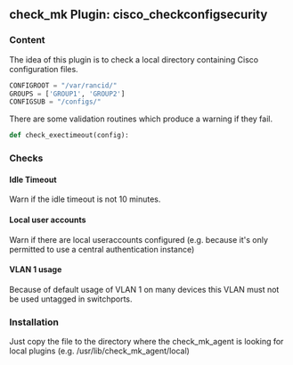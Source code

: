 ## check_mk Plugin: cisco_checkconfigsecurity

### Content
The idea of this plugin is to check a local directory containing Cisco configuration files.

```python
CONFIGROOT = "/var/rancid/"
GROUPS = ['GROUP1', 'GROUP2']
CONFIGSUB = "/configs/"
```
There are some validation routines which produce a warning if they fail.

```python
def check_exectimeout(config):
```

### Checks

#### Idle Timeout
Warn if the idle timeout is not 10 minutes.

#### Local user accounts
Warn if there are local useraccounts configured (e.g. because it's only
permitted to use a central authentication instance)

#### VLAN 1 usage
Because of default usage of VLAN 1 on many devices this VLAN must not be used untagged in
switchports.

### Installation
Just copy the file to the directory where the check_mk_agent is looking for
local plugins (e.g. /usr/lib/check_mk_agent/local)

